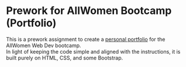 # Prework for AllWomen Bootcamp (Portfolio)

This is a prework assignment to create a [personal portfolio](https://evelyndotjs.github.io/awe-portfolio-prework "personal portfolio") for the AllWomen Web Dev bootcamp.<br>
In light of keeping the code simple and aligned with the instructions, it is built purely on HTML, CSS, and some Bootstrap.
